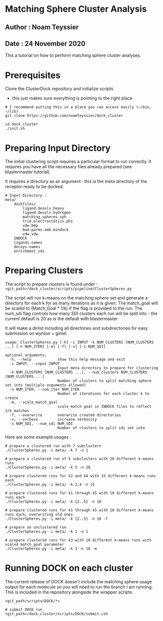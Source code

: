 # Matching Sphere Cluster Analysis
## Author : Noam Teyssier
## Date : 24 November 2020

This a tutorial on how to perform matching sphere cluster analyses. 


# Prerequisites

Clone the ClusterDock repository and initialize scripts
 * this just makes sure everything is pointing to the right place


```{bash}
# I recommend putting this in a place you can access easily (~/bin, ~/lib)
git clone https://github.com/noamteyssier/dock_cluster

cd dock_cluster
./init.sh
```

# Preparing Input Directory
The initial clustering script requires a particular format to run correctly. 
It requires you have all the necessary files already prepared (see blastermaster tutorial)

It requires a directory as an argument : this is the meta directory of the receptor ready to be docked.

```
# Input Directory : 
meta/
	dockfiles/
		ligand.desolv.heavy
		ligand.desolv.hydrogen
		matching_spheres.sph
		trim.electrostatics.phi
		vdw.bmp
		bwd.parms.amb.mindock
		vdw.vdw
	INDOCK
	ligands.names
	decoys.names
	enrichment_sdi
```

# Preparing Clusters
The script to prepare clusters is found under :
`<git_path>/dock_cluster/scripts/pipeline/ClusterSpheres.py`

The script will run k-means on the matching sphere set and generate a directory for each k for as many iterations as it is given. The match_goal will be scaled to (Match_Goal * 1/k) if the flag is provided to the run. The num_sdi flag controls how many SDI clusters each run will be split into - the current default is 20 as is the default with blastermaster

It will make a dirlist including all directories and subdirectories for easy submission on wynton + gimel

```
usage: ClusterSpheres.py [-h] -i INPUT -k NUM_CLUSTERS [NUM_CLUSTERS ...] [-n NUM_ITER] [-m] [-f] [-v] [-s NUM_SDI]

optional arguments:
  -h, --help            show this help message and exit
  -i INPUT, --input INPUT
                        Input meta directory to prepare for clustering
  -k NUM_CLUSTERS [NUM_CLUSTERS ...], --num_clusters NUM_CLUSTERS [NUM_CLUSTERS ...]
                        Number of clusters to split matching sphere set into (multiple arguments allowed)
  -n NUM_ITER, --num_iter NUM_ITER
                        Number of iterations for each cluster k to create
  -m, --scale_match_goal
                        scale match goal in INDOCK files to reflect 1/k matches
  -f, --overwrite       overwrite created directories
  -v, --verbose         increase verbosity
  -s NUM_SDI, --num_sdi NUM_SDI
                        Number of clusters to split sdi set into

```

Here are some example usages : 
```{bash}
# prepare a clustered run with 7 subclusters
./ClusterSpheres.py -i meta/ -k 7 -n 1

# prepare a clustered run of 5 subclusters with 20 different k-means runs
./ClusterSpheres.py -i meta/ -k 5 -n 20

# prepare clustered runs for k2 and k4 with 15 different k-means runs each
./ClusterSpheres.py -i meta/ -k 2,4 -n 15

# prepare clustered runs for k1 through k5 with 10 different k-means runs each
./ClusterSpheres.py -i meta/ -k {2..5} -n 10

# prepare clustered runs for k1 through k5 with 10 different k-means runs each, overwriting old ones
./ClusterSpheres.py -i meta/ -k {2..5} -n 10 -f

# prepare an unclustered run
./ClusterSpheres.py -i meta/ -k 1 -n 1

# prepare clustered runs for k3 with 10 different k-means runs with scaled match_goal parameter
./ClusterSpheres.py -i meta/ -k 3 -n 10 -m

```

# Running DOCK on each cluster

The current release of DOCK doesn't include the matching sphere usage output for each molecule
so you will need to run the branch I am running. This is included in the repository alongside
the wrapper scripts. 

`<git_path/scripts/DOCK/*>`


```
# submit DOCK run
<git_path>/dock_cluster/scripts/DOCK/submit.csh
```


